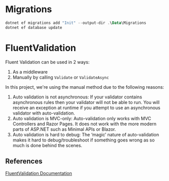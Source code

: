 # Migrations

```powershell
dotnet ef migrations add "Init" --output-dir .\Data\Migrations
dotnet ef database update
```

# FluentValidation

Fluent Validation can be used in 2 ways:

1. As a middleware
1. Manually by calling `Validate` or `ValidateAsync`

In this project, we're using the manual method due to the following reasons:

1. Auto validation is not asynchronous: If your validator contains asynchronous rules then your validator will not be
   able to run. You will receive an exception at runtime if you attempt to use an asynchronous validator with
   auto-validation.
1. Auto validation is MVC-only: Auto-validation only works with MVC Controllers and Razor Pages. It does not work with
   the more modern parts of ASP.NET such as Minimal APIs or Blazor.
1. Auto validation is hard to debug: The ‘magic’ nature of auto-validation makes it hard to debug/troubleshoot if
   something goes wrong as so much is done behind the scenes.

## References

[FluentValidation Documentation](https://docs.fluentvalidation.net/en/latest/aspnet.html)